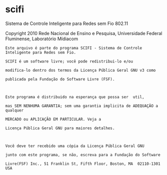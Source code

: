 scifi
=====

Sistema de Controle Inteligente para Redes sem Fio 802.11

Copyright 2010 Rede Nacional de Ensino e Pesquisa, Universidade Federal Fluminense, Laboratório Mídiacom

    Este arquivo é parte do programa SCIFI - Sistema de Controle Inteligente para Redes sem Fio.
   
    SCIFI é um software livre; você pode redistribui-lo e/ou 

    modifica-lo dentro dos termos da Licença Pública Geral GNU v3 como 

    publicada pela Fundação do Software Livre (FSF).



    Este programa é distribuido na esperança que possa ser  util, 

    mas SEM NENHUMA GARANTIA; sem uma garantia implicita de ADEQUAÇÂO a qualquer

    MERCADO ou APLICAÇÃO EM PARTICULAR. Veja a

    Licença Pública Geral GNU para maiores detalhes.



    Você deve ter recebido uma cópia da Licença Pública Geral GNU

    junto com este programa, se não, escreva para a Fundação do Software

    Livre(FSF) Inc., 51 Franklin St, Fifth Floor, Boston, MA  02110-1301  USA
